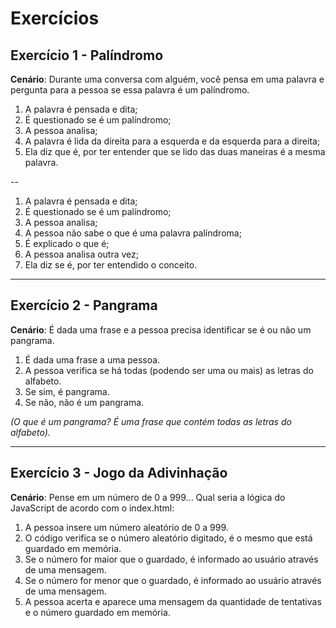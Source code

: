# Exercícios

## Exercício 1 - Palíndromo

**Cenário**: Durante uma conversa com alguém, você pensa em uma palavra e pergunta para a pessoa se essa palavra é um palíndromo.

1. A palavra é pensada e dita; 
2. É questionado se é um palíndromo;
3. A pessoa analisa;
4. A palavra é lida da direita para a esquerda e da esquerda para a direita; 
5. Ela diz que é, por ter entender que se lido das duas maneiras é a mesma palavra. 

--

1. A palavra é pensada e dita; 
2. É questionado se é um palíndromo;
3. A pessoa analisa; 
4. A pessoa não sabe o que é uma palavra palíndroma;
5. É explicado o que é;
6. A pessoa analisa outra vez; 
7. Ela diz se é, por ter entendido o conceito. 

-----

## Exercício 2 - Pangrama

**Cenário**: É dada uma frase e a pessoa precisa identificar se é ou não um pangrama.

1. É dada uma frase a uma pessoa.
2. A pessoa verifica se há todas (podendo ser uma ou mais) as letras do alfabeto. 
3. Se sim, é pangrama.
4. Se não, não é um pangrama.

*(O que é um pangrama? É uma frase que contém todas as letras do alfabeto).*

-----

## Exercício 3 - Jogo da Adivinhação

**Cenário**:  Pense em um número de 0 a 999... 
Qual seria a lógica do JavaScript de acordo com o index.html:

1. A pessoa insere um número aleatório de 0 a 999. 
2. O código verifica se o número aleatório digitado, é o mesmo que está guardado em memória.
3. Se o número for maior que o guardado, é informado ao usuário através de uma mensagem.
4. Se o número for menor que o guardado, é informado ao usuário através de uma mensagem.
5. A pessoa acerta e aparece uma mensagem da quantidade de tentativas e o número guardado em memória.